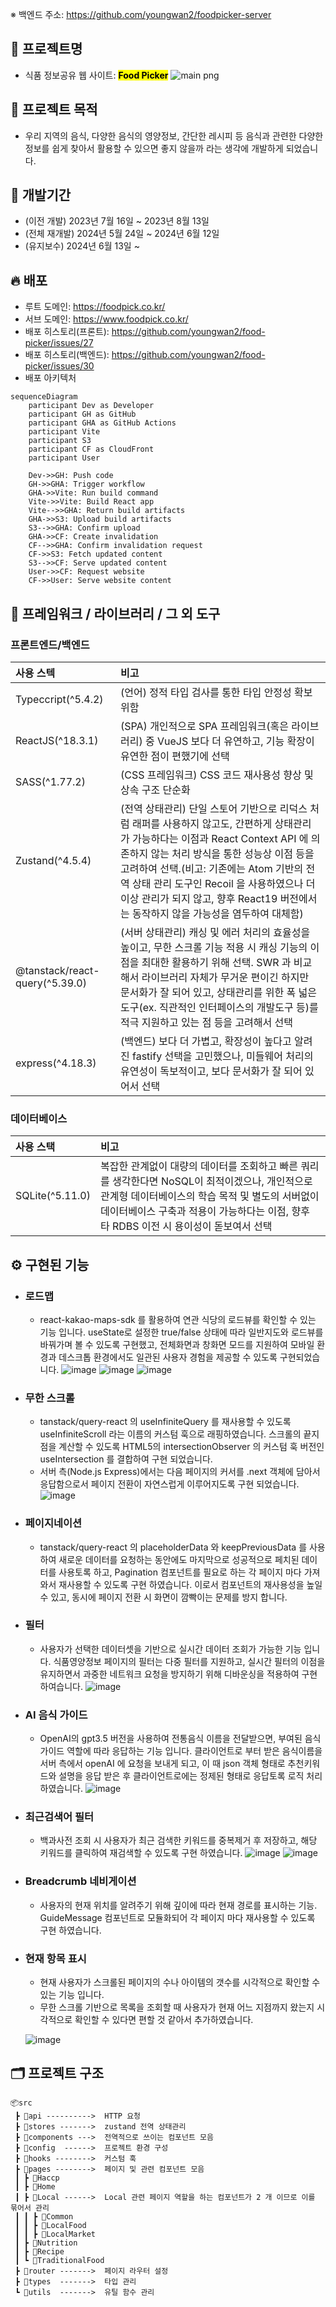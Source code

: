 ※ 백엔드 주소: https://github.com/youngwan2/foodpicker-server

## 📓 프로젝트명
- 식품 정보공유 웹 사이트: <mark><b>Food Picker</b></mark>
![main png](https://github.com/youngwan2/food-picker/assets/107159871/f94e8ddb-a0d1-4f07-b2e1-900253f5e201)


## 🎫 프로젝트 목적
- 우리 지역의 음식, 다양한 음식의 영양정보, 간단한 레시피 등 음식과 관련한 다양한 정보를 쉽게 찾아서 활용할 수 있으면 좋지 않을까 라는 생각에 개발하게 되었습니다.


## 📅 개발기간
- (이전 개발) 2023년 7월 16일 ~ 2023년 8월 13일
- (전체 재개발) 2024년 5월 24일 ~ 2024년 6월 12일
- (유지보수) 2024년 6월 13일 ~

## 🔥 배포
- 루트 도메인: https://foodpick.co.kr/
- 서브 도메인: https://www.foodpick.co.kr/
- 배포 히스토리(프론트): https://github.com/youngwan2/food-picker/issues/27
- 배포 히스토리(백엔드): https://github.com/youngwan2/food-picker/issues/30
- 배포 아키텍처
``` mermaid
sequenceDiagram
    participant Dev as Developer
    participant GH as GitHub
    participant GHA as GitHub Actions
    participant Vite
    participant S3
    participant CF as CloudFront
    participant User

    Dev->>GH: Push code
    GH->>GHA: Trigger workflow
    GHA->>Vite: Run build command
    Vite->>Vite: Build React app
    Vite-->>GHA: Return build artifacts
    GHA->>S3: Upload build artifacts
    S3-->>GHA: Confirm upload
    GHA->>CF: Create invalidation
    CF-->>GHA: Confirm invalidation request
    CF->>S3: Fetch updated content
    S3-->>CF: Serve updated content
    User->>CF: Request website
    CF->>User: Serve website content
```
## 🧰 프레임워크 / 라이브러리 / 그 외 도구
### 프론트엔드/백엔드

|      사용 스텍       | 비고  |
| :------------------ | :---------------------- |
|    Typeccript(^5.4.2)    | (언어) 정적 타입 검사를 통한 타입 안정성 확보 위함   |
|     ReactJS(^18.3.1)     | (SPA) 개인적으로 SPA 프레임워크(혹은 라이브러리) 중 VueJS 보다 더 유연하고, 기능 확장이 유연한 점이 편했기에 선택 |
| SASS(^1.77.2)  | (CSS 프레임워크) CSS 코드 재사용성 향상 및 상속 구조 단순화 |
|   Zustand(^4.5.4)    | (전역 상태관리) 단일 스토어 기반으로 리덕스 처럼 래퍼를 사용하지 않고도, 간편하게 상태관리가 가능하다는 이점과 React Context API 에 의존하지 않는 처리 방식을 통한 성능상 이점 등을 고려하여 선택.(비고: 기존에는 Atom 기반의 전역 상태 관리 도구인 Recoil 을 사용하였으나 더 이상 관리가 되지 않고, 향후  React19 버전에서는 동작하지 않을 가능성을 염두하여 대체함) |
|     @tanstack/react-query(^5.39.0)      | (서버 상태관리) 캐싱 및 에러 처리의 효율성을 높이고, 무한 스크롤 기능 적용 시 캐싱 기능의 이점을 최대한 활용하기 위해 선택. SWR 과 비교해서 라이브러리 자체가 무거운 편이긴 하지만 문서화가 잘 되어 있고, 상태관리를 위한 폭 넓은 도구(ex. 직관적인 인터페이스의 개발도구 등)를 적극 지원하고 있는 점 등을 고려해서 선택 |
|    express(^4.18.3)     | (백엔드) 보다 더 가볍고, 확장성이 높다고 알려진 fastify 선택을 고민했으나, 미들웨어 처리의 유연성이 독보적이고, 보다 문서화가 잘 되어 있어서 선택|

### 데이터베이스
|      사용 스택       | 비고  |
| :------------------ | :---------------------- |
|    SQLite(^5.11.0)    | 복잡한 관계없이 대량의 데이터를 조회하고 빠른 쿼리를 생각한다면 NoSQL이 최적이겠으나, 개인적으로 관계형 데이터베이스의 학습 목적 및 별도의 서버없이 데이터베이스 구축과 적용이 가능하다는 이점, 향후 타 RDBS 이전 시 용이성이 돋보여서 선택 |

## ⚙ 구현된 기능
- ### 로드맵
    -  react-kakao-maps-sdk 를 활용하여 연관 식당의 로드뷰를 확인할 수 있는 기능 입니다.  useState로 설정한 true/false 상태에 따라 일반지도와 로드뷰를 바꿔가며 볼 수 있도록 구현했고, 전체화면과 창화면 모드를 지원하여 모바일 환경과 데스크톱 환경에서도 일관된 사용자 경험을 제공할 수 있도록 구현되었습니다.
    ![image](https://github.com/user-attachments/assets/11e9d23e-21a5-4c79-ad81-5fc16c5d07fb)
    ![image](https://github.com/user-attachments/assets/a55ea97d-1f03-433d-ac13-472ad7c6366f)
    ![image](https://github.com/user-attachments/assets/f624d0a2-6885-4e27-a799-c4956b728733)

- ### 무한 스크롤
    -  tanstack/query-react 의 useInfiniteQuery 를 재사용할 수 있도록 useInfiniteScroll 라는 이름의 커스텀 훅으로 래핑하였습니다. 스크롤의 끝지점을 계산할 수 있도록 HTML5의 intersectionObserver 의 커스텀 훅 버전인 useIntersection 를 결합하여 구현 되었습니다.
    -  서버 측(Node.js Express)에서는 다음 페이지의 커서를 .next 객체에 담아서 응답함으로서 페이지 전환이 자연스럽게 이루어지도록 구현 되었습니다.
    ![image](https://github.com/user-attachments/assets/7000af96-54dd-4065-9561-05cc1cef0939)


- ### 페이지네이션
    -  tanstack/query-react 의 placeholderData 와 keepPreviousData 를 사용하여 새로운 데이터를 요청하는 동안에도 마지막으로 성공적으로 페치된 데이터를 사용토록 하고, Pagination 컴포넌트를 필요로 하는 각 페이지 마다 가져와서 재사용할 수 있도록 구현 하였습니다. 이로서 컴포넌트의 재사용성을 높일 수 있고, 동시에 페이지 전환 시 화면이 깜빡이는 문제를 방지 합니다.
- ### 필터
    - 사용자가 선택한 데이터셋을 기반으로 실시간 데이터 조회가 가능한 기능 입니다. 식품영양정보 페이지의 필터는 다중 필터를 지원하고, 실시간 필터의 이점을 유지하면서 과중한 네트워크 요청을 방지하기 위해 디바운싱을 적용하여 구현 하여습니다.
    ![image](https://github.com/user-attachments/assets/c44a6c93-3578-4425-8c31-530f6ad196c7)


- ### AI 음식 가이드
    -  OpenAI의 gpt3.5 버전을 사용하여 전통음식 이름을 전달받으면, 부여된 음식 가이드 역할에 따라 응답하는 기능 입니다. 클라이언트로 부터 받은 음식이름을 서버 측에서 openAI 에 요청을 보내게 되고, 이 때 json 객체 형태로 추천키워드와 설명을 응답 받은 후 클라이언트로에는 정제된 형태로 응답토록 로직 처리 하였습니다.
    ![image](https://github.com/user-attachments/assets/b0b02419-ec83-4d47-826c-f57fc9c5712e)

- ### 최근검색어 필터
    -  백과사전 조회 시 사용자가 최근 검색한 키워드를 중복제거 후 저장하고, 해당 키워드를 클릭하여 재검색할 수 있도록 구현 하였습니다.
     ![image](https://github.com/user-attachments/assets/772b525c-277f-4712-b33a-150bdd7671df)
     ![image](https://github.com/user-attachments/assets/741e88da-5923-49b6-97ec-39538fec532f)

- ### Breadcrumb 네비게이션
    - 사용자의 현재 위치를 알려주기 위해 깊이에 따라 현재 경로를 표시하는 기능. GuideMessage 컴포넌트로 모듈화되어 각 페이지 마다 재사용할 수 있도록 구현 하였습니다.
    
- ### 현재 항목 표시
    -  현재 사용자가 스크롤된 페이지의 수나 아이템의 갯수를 시각적으로 확인할 수 있는 기능 입니다.
    -  무한 스크롤 기반으로 목록을 조회할 때 사용자가 현재 어느 지점까지 왔는지 시각적으로 확인할 수 있다면 편할 것 같아서 추가하였습니다.
      
    ![image](https://github.com/user-attachments/assets/30fb7ec1-e29a-4479-a73b-0d5924692573)




## 🗂️ 프로젝트 구조
```
📦src
 ┣ 📂api ---------->  HTTP 요청
 ┣ 📂stores ------->  zustand 전역 상태관리
 ┣ 📂components --->  전역적으로 쓰이는 컴포넌트 모음
 ┣ 📂config  ------>  프로젝트 환경 구성
 ┣ 📂hooks -------->  커스텀 훅
 ┣ 📂pages -------->  페이지 및 관련 컴포넌트 모음
 ┃ ┣ 📂Haccp
 ┃ ┣ 📂Home
 ┃ ┣ 📂Local ------>  Local 관련 페이지 역할을 하는 컴포넌트가 2 개 이므로 이를 묶어서 관리
 ┃ ┃ ┣ 📂Common
 ┃ ┃ ┣ 📂LocalFood
 ┃ ┃ ┣ 📂LocalMarket
 ┃ ┣ 📂Nutrition
 ┃ ┣ 📂Recipe
 ┃ ┗ 📂TraditionalFood
 ┣ 📂router ------->  페이지 라우터 설정
 ┣ 📂types  ------->  타입 관리
 ┗ 📂utils  ------->  유틸 함수 관리
```

